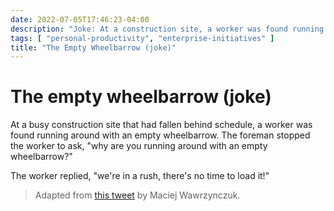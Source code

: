```yaml
---
date: 2022-07-05T17:46:23-04:00
description: "Joke: At a construction site, a worker was found running around with an empty wheelbarrow..."
tags: [ "personal-productivity", "enterprise-initiatives" ]
title: "The Empty Wheelbarrow (joke)"
---
```

 
# The empty wheelbarrow (joke)

At a busy construction site that had fallen behind schedule, a worker was found running around with an empty wheelbarrow. The foreman stopped the worker to ask, "why are you running around with an empty wheelbarrow?"

The worker replied, "we're in a rush, there's no time to load it!"

> Adapted from [this tweet](https://twitter.com/MaciejWawrzyncz/status/1522561785513058304) by Maciej Wawrzynczuk.
